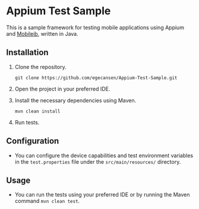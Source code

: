 # Appium Test Sample

This is a sample framework for testing mobile applications using Appium and [Mobileib](https://github.com/Umutayb/Mobileib), written in Java.

## Installation

1. Clone the repository.

    ```
    git clone https://github.com/egecansen/Appium-Test-Sample.git
    ```

2. Open the project in your preferred IDE.

3. Install the necessary dependencies using Maven.

    ```
    mvn clean install
    ```

4. Run tests.

## Configuration

- You can configure the device capabilities and test environment variables in the `test.properties` file under the `src/main/resources/` directory.

## Usage

- You can run the tests using your preferred IDE or by running the Maven command `mvn clean test`.

